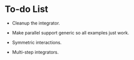 To-do List
============

  - Cleanup the integrator.

  - Make parallel support generic so all examples just work.

  - Symmetric interactions.

  - Multi-step integrators.
